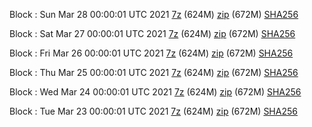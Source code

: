 Block : Sun Mar 28 00:00:01 UTC 2021 [7z](https://transfer.sh/udFvh/bootstrap.dat.20210328.7z) (624M) [zip](https://transfer.sh/D2f6Q/bootstrap.dat.20210328.zip) (672M) [SHA256](https://transfer.sh/LNLwH/sha256.txt)

Block : Sat Mar 27 00:00:01 UTC 2021 [7z](https://transfer.sh/6nJEu/bootstrap.dat.20210327.7z) (624M) [zip](https://transfer.sh/oKIvz/bootstrap.dat.20210327.zip) (672M) [SHA256](https://transfer.sh/dQY5C/sha256.txt)

Block : Fri Mar 26 00:00:01 UTC 2021 [7z](https://transfer.sh/2MaXD/bootstrap.dat.20210326.7z) (624M) [zip](https://transfer.sh/ej3In/bootstrap.dat.20210326.zip) (672M) [SHA256](https://transfer.sh/wDZFX/sha256.txt)

Block : Thu Mar 25 00:00:01 UTC 2021 [7z](https://transfer.sh/14uOTc/bootstrap.dat.20210325.7z) (624M) [zip](https://transfer.sh/1FD9D/bootstrap.dat.20210325.zip) (672M) [SHA256](https://transfer.sh/14kHm7/sha256.txt)

Block : Wed Mar 24 00:00:01 UTC 2021 [7z](https://transfer.sh/jAyXe/bootstrap.dat.20210324.7z) (624M) [zip](https://transfer.sh/nMk1i/bootstrap.dat.20210324.zip) (672M) [SHA256](https://transfer.sh/10jVpx/sha256.txt)

Block : Tue Mar 23 00:00:01 UTC 2021 [7z](https://transfer.sh/u0vuX/bootstrap.dat.20210323.7z) (624M) [zip](https://transfer.sh/16k2r/bootstrap.dat.20210323.zip) (672M) [SHA256](https://transfer.sh/zGTlx/sha256.txt)
